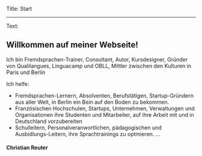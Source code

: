 Title: Start

----

Text: 

## Willkommen auf meiner Webseite!

Ich bin Fremdsprachen-Trainer, Consultant, Autor, Kursdesigner, Gründer von Qualilangues, Linguacamp und OBLL, Mittler zwischen den Kulturen in Paris und Berlin

Ich helfe:

- Fremdsprachen-Lernern, Absolventen, Berufstätigen, Startup-Gründern aus aller Welt, in Berlin ein Bein auf den Boden zu bekommen.
- Französischen Hochschulen, Startups, Unternehmen, Verwaltungen und Organisationen ihre Studenten und Mitarbeiter, auf ihre Arbeit mit und in Deutschland vorzubereiten
- Schulleitern, Personalveranwortlichen, pädagogischen und Ausbidlungs-Leitern, ihre Sprachtrainings zu optmieren.
...

#### Christian Reuter  
